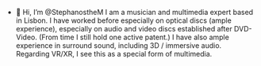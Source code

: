- 👋 Hi, I’m @StephanostheM
  I am a musician and multimedia expert based in Lisbon. I have worked before especially on optical discs (ample experience), especially on audio and video discs established after DVD-Video.
  (From time I still hold one active patent.)
  I have also ample experience in surround sound, including 3D / immersive audio.
  Regarding VR/XR, I see this as a special form of multimedia.

<!---
StephanostheM/StephanostheM is a ✨ special ✨ repository because its `README.md` (this file) appears on your GitHub profile.
You can click the Preview link to take a look at your changes.
--->
